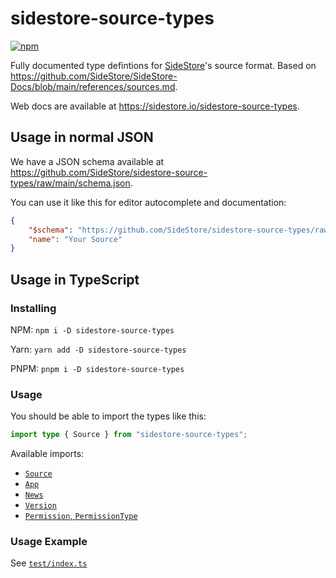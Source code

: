 # sidestore-source-types

[![npm](https://img.shields.io/npm/v/sidestore-source-types?style=flat-square)](https://npmjs.com/package/sidestore-source-types)

Fully documented type defintions for [SideStore](https://sidestore.io)'s source format. Based on https://github.com/SideStore/SideStore-Docs/blob/main/references/sources.md.

Web docs are available at https://sidestore.io/sidestore-source-types.

## Usage in normal JSON

We have a JSON schema available at https://github.com/SideStore/sidestore-source-types/raw/main/schema.json.

You can use it like this for editor autocomplete and documentation:

```json
{
    "$schema": "https://github.com/SideStore/sidestore-source-types/raw/main/schema.json",
    "name": "Your Source"
}
```

## Usage in TypeScript

### Installing

NPM: `npm i -D sidestore-source-types`

Yarn: `yarn add -D sidestore-source-types`

PNPM: `pnpm i -D sidestore-source-types`

### Usage

You should be able to import the types like this:

```ts
import type { Source } from "sidestore-source-types";
```

Available imports:

-   [`Source`](https://sidestore.io/sidestore-source-types/interfaces/Source.html)
-   [`App`](https://sidestore.io/sidestore-source-types/interfaces/App.html)
-   [`News`](https://sidestore.io/sidestore-source-types/interfaces/News.html)
-   [`Version`](https://sidestore.io/sidestore-source-types/interfaces/Version.html)
-   [`Permission`, `PermissionType`](https://sidestore.io/sidestore-source-types/interfaces/Permission.html)

### Usage Example

See [`test/index.ts`](./test/index.ts)
